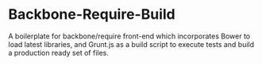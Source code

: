 Backbone-Require-Build
======================

A boilerplate for backbone/require front-end which incorporates Bower to load latest libraries, and Grunt.js as a build script to execute tests and build a production ready set of files.